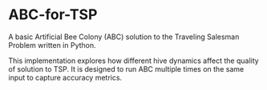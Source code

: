 # ABC-for-TSP
A basic Artificial Bee Colony (ABC) solution to the Traveling Salesman Problem written in Python. 

This implementation explores how different hive dynamics affect the quality of solution to TSP. It is designed to run ABC multiple times on the same input to capture accuracy metrics.
